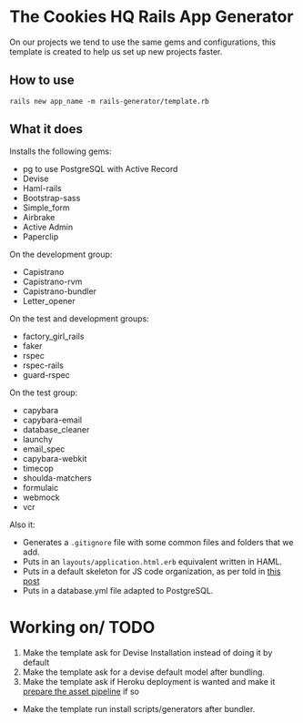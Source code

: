 The Cookies HQ Rails App Generator
==================================

On our projects we tend to use the same gems and configurations, this template is created to help us set up new projects faster.

How to use
----------

`rails new app_name -m rails-generator/template.rb`

What it does
------------

Installs the following gems:

* pg to use PostgreSQL with Active Record
* Devise
* Haml-rails
* Bootstrap-sass
* Simple_form
* Airbrake
* Active Admin
* Paperclip

On the development group:

* Capistrano
* Capistrano-rvm
* Capistrano-bundler
* Letter_opener

On the test and development groups:
* factory_girl_rails
* faker
* rspec
* rspec-rails
* guard-rspec

On the test group:
* capybara
* capybara-email
* database_cleaner
* launchy
* email_spec
* capybara-webkit
* timecop
* shoulda-matchers
* formulaic
* webmock
* vcr

Also it:

* Generates a `.gitignore` file with some common files and folders that we add.
* Puts in an `layouts/application.html.erb` equivalent written in HAML.
* Puts in a default skeleton for JS code organization, as per told in [this post](http://cookieshq.co.uk/posts/write-maintainable-javascript-in-rails/)
* Puts in a database.yml file adapted to PostgreSQL.

Working on/ TODO
================

1. Make the template ask for Devise Installation instead of doing it by default
2. Make the template ask for a devise default model after bundling.
3. Make the template ask if Heroku deployment is wanted and make it [prepare the asset pipeline](https://devcenter.heroku.com/articles/rails-4-asset-pipeline) if so
* Make the template run install scripts/generators after bundler.

